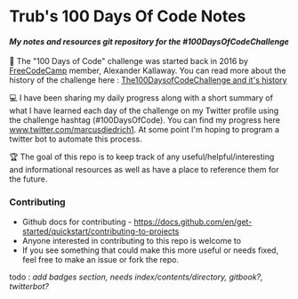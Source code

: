 # **Trub's 100 Days Of Code Notes** 
  
  #### *My notes and resources git repository for the #100DaysOfCodeChallenge*
  
 📖 The "100 Days of Code" challenge was started back in 2016 by [FreeCodeCamp](www.freecodecamp.org) member, Alexander Kallaway. You can read more about the history of the challenge here : [The100DaysofCodeChallenge and it's history](https://www.freecodecamp.org/news/the-crazy-history-of-the-100daysofcode-challenge-and-why-you-should-try-it-for-2018-6c89a76e298d/)
  
 💻 I have been sharing my daily progress along with a short summary of what I have learned each day of the challenge on my Twitter profile using the      challenge hashtag (#100DaysOfCode). You can find my progress here www.twitter.com/marcusdiedrich1. At some point I'm hoping to program a twitter bot to automate this process.

 🏆 The goal of this repo is to keep track of any useful/helpful/interesting and informational resources as well as have a place to reference them for the future. 

### Contributing 
  - Github docs for contributing - https://docs.github.com/en/get-started/quickstart/contributing-to-projects
  - Anyone interested in contributing to this repo is welcome to 
  - If you see something that could make this more useful or needs fixed, feel free to make an issue or fork the repo.
  
todo : *add badges section, needs index/contents/directory, gitbook?, twitterbot?* 
